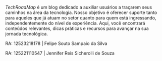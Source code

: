 *TechRoadMap* é um blog dedicado a auxiliar usuários a traçarem seus caminhos na área da tecnologia. Nosso objetivo é oferecer suporte tanto para aqueles que já atuam no setor quanto para quem está ingressando, independentemente do nível de experiência. Aqui, você encontrará conteúdos relevantes, dicas práticas e recursos para avançar na sua jornada tecnológica.

RA: 12523218178 | Felipe Souto Sampaio da Silva

RA: 125221110547 | Jennifer Reis Sicherolli de Souza
